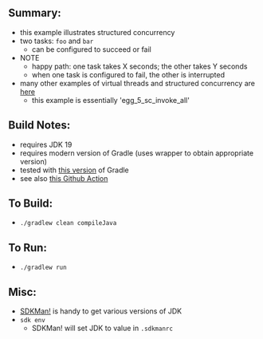 
Summary:
---------

* this example illustrates structured concurrency
* two tasks: `foo` and `bar`
    - can be configured to succeed or fail
* NOTE
    - happy path: one task takes X seconds; the other takes Y seconds
    - when one task is configured to fail, the other is interrupted
* many other examples of virtual threads and structured concurrency are [here](https://github.com/codetojoy/easter_eggs_for_java_loom)
    - this example is essentially 'egg_5_sc_invoke_all'

Build Notes:
------------

* requires JDK 19
* requires modern version of Gradle (uses wrapper to obtain appropriate version)
* tested with [this version](./Gradle.version.md) of Gradle 
* see also [this Github Action](../.github/workflows/build_egg_StackOverflow_03_NOV.yml)

To Build:
---------

* `./gradlew clean compileJava`

To Run:
-------

* `./gradlew run`

Misc:
-----

* [SDKMan!](https://sdkman.io/) is handy to get various versions of JDK
* `sdk env`
    - SDKMan! will set JDK to value in `.sdkmanrc`


